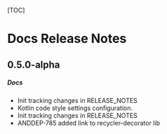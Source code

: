 [TOC]
# Docs Release Notes
## 0.5.0-alpha
##### Docs
* Init tracking changes in RELEASE_NOTES
* Kotlin code style settings configuration.
* Init tracking changes in RELEASE_NOTES
* ANDDEP-785 added link to recycler-decorator lib